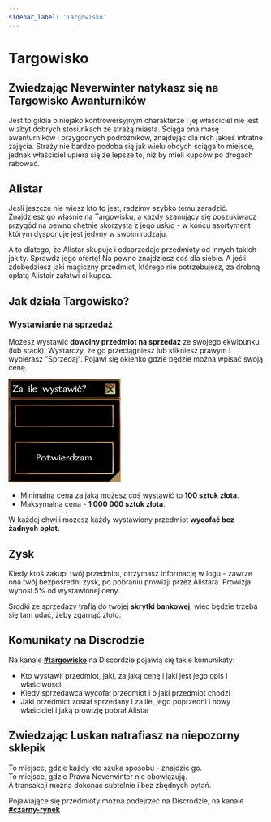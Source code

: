 ```yaml
---
sidebar_label: 'Targowisko'
---
```



# Targowisko

## Zwiedzając Neverwinter natykasz się na Targowisko Awanturników

Jest to gildia o niejako kontrowersyjnym charakterze i jej właściciel nie jest w zbyt dobrych stosunkach ze strażą miasta. Ściąga ona masę awanturników i przygodnych podróżników, znajdując dla nich jakieś intratne zajęcia. Straży nie bardzo podoba się jak wielu obcych ściąga to miejsce, jednak właściciel upiera się że lepsze to, niż by mieli kupców po drogach rabować.

## Alistar

Jeśli jeszcze nie wiesz kto to jest, radzimy szybko temu zaradzić. Znajdziesz go właśnie na Targowisku, a każdy szanujący się poszukiwacz przygód na pewno chętnie skorzysta z jego usług - w końcu asortyment którym dysponuje jest jedyny w swoim rodzaju.

A to dlatego, że Alistar skupuje i odsprzedaje przedmioty od innych takich jak ty. Sprawdź jego ofertę! Na pewno znajdziesz coś dla siebie. A jeśli zdobędziesz jaki magiczny przedmiot, którego nie potrzebujesz, za drobną opłatą Alistair załatwi ci kupca.

## Jak działa Targowisko?

### Wystawianie na sprzedaż

Możesz wystawić **dowolny przedmiot na sprzedaż** ze swojego ekwipunku (lub stack). Wystarczy, że go przeciągniesz lub klikniesz prawym i wybierasz "Sprzedaj". Pojawi się okienko gdzie będzie można wpisać swoją cenę.

![dialog market](../../static/img/wiki/dialog-market.png)

- Minimalna cena za jaką możesz coś wystawić to **100 sztuk złota**.
- Maksymalna cena - **1 000 000 sztuk złota**.

W każdej chwili możesz każdy wystawiony przedmiot **wycofać bez żadnych opłat.**

## Zysk

Kiedy ktoś zakupi twój przedmiot, otrzymasz informację w logu - zawrze ona twój bezpośredni zysk, po pobraniu prowizji przez Alistara. Prowizja wynosi 5% od wystawionej ceny.

Środki ze sprzedaży trafią do twojej **skrytki bankowej**, więc będzie trzeba się tam udać, żeby zgarnąć złoto.

## Komunikaty na Discrodzie

Na kanale [**#targowisko**](https://discord.com/channels/752493729289601025/1082277386927751199) na Discordzie pojawią się takie komunikaty:

- Kto wystawił przedmiot, jaki, za jaką cenę i jaki jest jego opis i właściwości
- Kiedy sprzedawca wycofał przedmiot i o jaki przedmiot chodzi
- Jaki przedmiot został sprzedany i za ile, jego poprzedni i nowy właściciel i jaką prowizję pobrał Alistar

## Zwiedzając Luskan natrafiasz na niepozorny sklepik

To miejsce, gdzie każdy kto szuka sposobu - znajdzie go. \
To miejsce, gdzie Prawa Neverwinter nie obowiązują.\
A transakcji można dokonać subtelnie i bez zbędnych pytań.

Pojawiające się przedmioty można podejrzeć na Discrodzie, na kanale [**#czarny-rynek**](https://discord.com/channels/752493729289601025/1369310056675414077)
